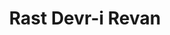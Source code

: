 ---
title: Rast Devr-i Revan
artist: Abdülkadir Meragi
layout: score
permalink: /sheet-music/rast-devr-i-revan
musescore-uri: user/28061512/scores/6453725/s/Wn2rwq
youtube-uri: XLtdRPYmdYU
---